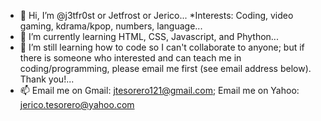 - 👋 Hi, I’m @j3tfr0st or Jetfrost or Jerico...
*Interests: Coding, video gaming, kdrama/kpop, numbers, language...
- 🌱 I’m currently learning HTML, CSS, Javascript, and Phython...
- 💞️ I’m still learning how to code so I can't collaborate to anyone;
but if there is someone who interested and can teach me in coding/programming, please email me first (see email address below). Thank you!... 
- 📫 Email me on Gmail: jtesorero121@gmail.com;
Email me on Yahoo: jerico.tesorero@yahoo.com

<!---
j3tfr0st/j3tfr0st is a ✨ special ✨ repository because its `README.md` (this file) appears on your GitHub profile.
You can click the Preview link to take a look at your changes.
--->
